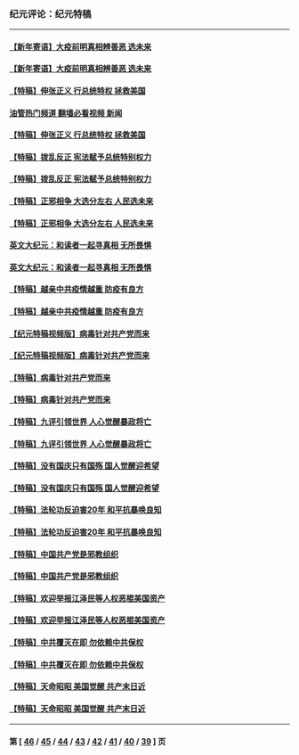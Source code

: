 ### 纪元评论：纪元特稿
---
#### [【新年寄语】大疫前明真相辨善恶 选未来](../../pages/nsc424/n12660855.md?05310330) 
#### [【新年寄语】大疫前明真相辨善恶 选未来](../../pages/nsc424/n12660855.md?05310330) 
#### [【特稿】伸张正义 行总统特权 拯救美国](../../pages/nsc424/n12616806.md?05310330) 
#### [油管热门频道 翻墙必看视频 新闻](ok?05310330)
#### [【特稿】伸张正义 行总统特权 拯救美国](../../pages/nsc424/n12616806.md?05310330) 
#### [【特稿】拨乱反正 宪法赋予总统特别权力](../../pages/nsc424/n12598306.md?05310330) 
#### [【特稿】拨乱反正 宪法赋予总统特别权力](../../pages/nsc424/n12598306.md?05310330) 
#### [【特稿】正邪相争 大选分左右 人民选未来](../../pages/nsc424/n12545208.md?05310330) 
#### [【特稿】正邪相争 大选分左右 人民选未来](../../pages/nsc424/n12545208.md?05310330) 
#### [英文大纪元：和读者一起寻真相 无所畏惧](../../pages/nsc424/n12542027.md?05310330) 
#### [英文大纪元：和读者一起寻真相 无所畏惧](../../pages/nsc424/n12542027.md?05310330) 
#### [【特稿】越亲中共疫情越重 防疫有良方](../../pages/nsc424/n12042989.md?05310330) 
#### [【特稿】越亲中共疫情越重 防疫有良方](../../pages/nsc424/n12042989.md?05310330) 
#### [【纪元特稿视频版】病毒针对共产党而来](../../pages/nsc424/n11977328.md?05310330) 
#### [【纪元特稿视频版】病毒针对共产党而来](../../pages/nsc424/n11977328.md?05310330) 
#### [【特稿】病毒针对共产党而来](../../pages/nsc424/n11928818.md?05310330) 
#### [【特稿】病毒针对共产党而来](../../pages/nsc424/n11928818.md?05310330) 
#### [【特稿】九评引领世界 人心觉醒暴政将亡](../../pages/nsc424/n11660496.md?05310330) 
#### [【特稿】九评引领世界 人心觉醒暴政将亡](../../pages/nsc424/n11660496.md?05310330) 
#### [【特稿】没有国庆只有国殇 国人觉醒迎希望](../../pages/nsc424/n11549354.md?05310330) 
#### [【特稿】没有国庆只有国殇 国人觉醒迎希望](../../pages/nsc424/n11549354.md?05310330) 
#### [【特稿】法轮功反迫害20年 和平抗暴唤良知](../../pages/nsc424/n11389135.md?05310330) 
#### [【特稿】法轮功反迫害20年 和平抗暴唤良知](../../pages/nsc424/n11389135.md?05310330) 
#### [【特稿】中国共产党是邪教组织](../../pages/nsc424/n11355551.md?05310330) 
#### [【特稿】中国共产党是邪教组织](../../pages/nsc424/n11355551.md?05310330) 
#### [【特稿】欢迎举报江泽民等人权恶棍美国资产](../../pages/nsc424/n11303040.md?05310330) 
#### [【特稿】欢迎举报江泽民等人权恶棍美国资产](../../pages/nsc424/n11303040.md?05310330) 
#### [【特稿】中共覆灭在即 勿依赖中共保权](../../pages/nsc424/n11278510.md?05310330) 
#### [【特稿】中共覆灭在即 勿依赖中共保权](../../pages/nsc424/n11278510.md?05310330) 
#### [【特稿】天命昭昭 美国觉醒 共产末日近](../../pages/nsc424/n11150259.md?05310330) 
#### [【特稿】天命昭昭 美国觉醒 共产末日近](../../pages/nsc424/n11150259.md?05310330) 

---
#### 第 [ [46](./46.md?05310330) / [45](./45.md?05310330) / [44](./44.md?05310330) / [43](./43.md?05310330) / [42](./42.md?05310330) / [41](./41.md?05310330) / [40](./40.md?05310330) / [39](./39.md?05310330) ] 页
